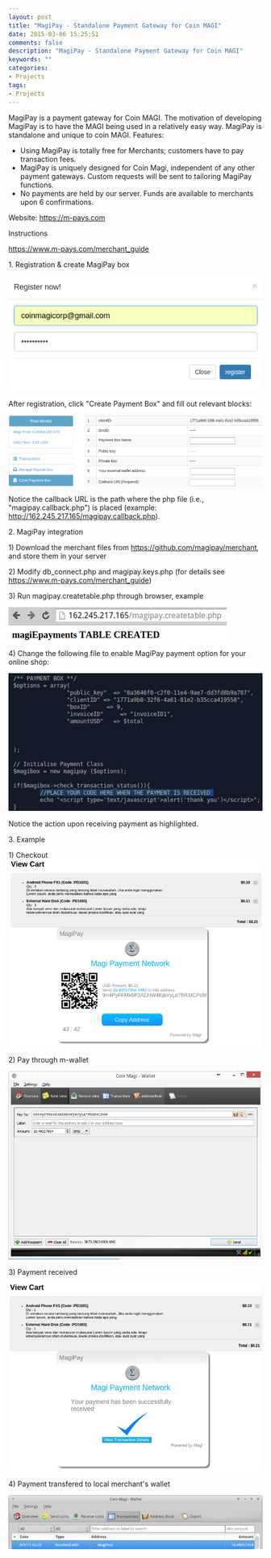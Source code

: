 ```yaml
---
layout: post
title: "MagiPay - Standalone Payment Gateway for Coin MAGI"
date: 2015-03-06 15:25:51
comments: false
description: "MagiPay - Standalone Payment Gateway for Coin MAGI"
keywords: ""
categories:
- Projects
tags:
- Projects
---
```


<div class="block_table text-font-14px">
<p>MagiPay is a payment gateway for Coin MAGI. The motivation of developing MagiPay is to have the MAGI being used in a relatively easy way. MagiPay is standalone and unique to coin MAGI. Features: </p>
<ul>
    <li>Using MagiPay is totally free for Merchants; customers have to pay transaction fees. </li>
    <li>MagiPay is uniquely designed for Coin Magi, independent of any other payment gateways. Custom requests will be sent to tailoring MagiPay functions.</li>
    <li>No payments are held by our server. Funds are available to merchants upon 6 confirmations. </li>
<p></p>
</ul>
<div class="link">
<p>Website: <a target="_blank" href="https://m-pays.com">https://m-pays.com</a></p>
</div>
</div>

<div class="page-gen-title">Instructions</div>

<div class="block_table text-font-14px">
<div class="link">
<p><a target="_blank" href="https://www.m-pays.com/merchant_guide">https://www.m-pays.com/merchant_guide</a></p>
</div>

<div class="page-sub-title">1. Registration & create MagiPay box</div>

<div class="block_table">
<p><img src="/assets/img/blog/2015-03-06-magipay/mp1.png"></p>

<p>After registration, click "Create Payment Box" and fill out relevant blocks: </p>

<p><img src="/assets/img/blog/2015-03-06-magipay/mp2.png"><br>

Notice the callback URL is the path where the php file (i.e., "magipay.callback.php") is placed (example: http://162.245.217.165/magipay.callback.php).</p>

</div>

<div class="page-sub-title">2. MagiPay integration</div>

<div class="block_table">

<p>1) Download the merchant files from <a target="_blank" href="https://github.com/magipay/merchant">https://github.com/magipay/merchant</a>, and store them in your server</p>
<p>2) Modify db_connect.php and magipay.keys.php (for details see <a target="_blank" href="https://www.m-pays.com/merchant_guide">https://www.m-pays.com/merchant_guide</a>)</p>
<p>3) Run magipay.createtable.php through browser, example</p>

<p><img src="/assets/img/blog/2015-03-06-magipay/mp3.png"></p>

<p>4) Change the following file to enable MagiPay payment option for your online shop:<br>

<img src="/assets/img/blog/2015-03-06-magipay/mp4.png"><br>

Notice the action upon receiving payment as highlighted. </p>

</div>

<div class="page-sub-title">3. Example</div>

<div class="block_table">

<p>1) Checkout <br>
<img src="/assets/img/blog/2015-03-06-magipay/mp5.png"></p>

<p>2) Pay through m-wallet<br>

<img src="/assets/img/blog/2015-03-06-magipay/mp6.png"></p>

<p>3) Payment received <br>

<img src="/assets/img/blog/2015-03-06-magipay/mp7.png"></p>

<p>4) Payment transfered to local merchant's wallet <br>

<img src="/assets/img/blog/2015-03-06-magipay/mp8.png"></p>

<br><br><br><br>

</div>

</div>